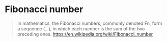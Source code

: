 # Fibonacci number

> In mathematics, the Fibonacci numbers, commonly denoted Fn, form a sequence (…), in which each number is the sum of the two preceding ones.
https://en.wikipedia.org/wiki/Fibonacci_number